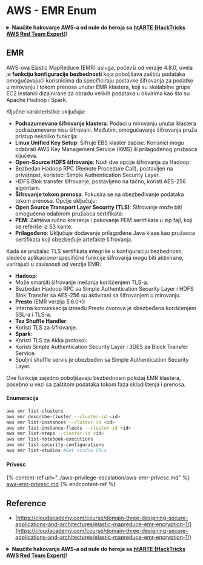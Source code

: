 # AWS - EMR Enum

<details>

<summary><strong>Naučite hakovanje AWS-a od nule do heroja sa</strong> <a href="https://training.hacktricks.xyz/courses/arte"><strong>htARTE (HackTricks AWS Red Team Expert)</strong></a><strong>!</strong></summary>

Drugi načini podrške HackTricks-u:

* Ako želite da vidite **vašu kompaniju reklamiranu na HackTricks-u** ili **preuzmete HackTricks u PDF formatu** proverite [**PLANOVE ZA PRIJAVU**](https://github.com/sponsors/carlospolop)!
* Nabavite [**zvanični PEASS & HackTricks swag**](https://peass.creator-spring.com)
* Otkrijte [**Porodicu PEASS**](https://opensea.io/collection/the-peass-family), našu kolekciju ekskluzivnih [**NFT-ova**](https://opensea.io/collection/the-peass-family)
* **Pridružite se** 💬 [**Discord grupi**](https://discord.gg/hRep4RUj7f) ili [**telegram grupi**](https://t.me/peass) ili nas **pratite** na **Twitteru** 🐦 [**@hacktricks\_live**](https://twitter.com/hacktricks\_live)**.**
* **Podelite svoje hakovanje trikove slanjem PR-ova na** [**HackTricks**](https://github.com/carlospolop/hacktricks) i [**HackTricks Cloud**](https://github.com/carlospolop/hacktricks-cloud) github repozitorijume.

</details>

## EMR

AWS-ova Elastic MapReduce (EMR) usluga, počevši od verzije 4.8.0, uvela je **funkciju konfiguracije bezbednosti** koja poboljšava zaštitu podataka omogućavajući korisnicima da specificiraju postavke šifrovanja za podatke u mirovanju i tokom prenosa unutar EMR klastera, koji su skalabilne grupe EC2 instanci dizajnirane za obradu velikih podataka u okvirima kao što su Apache Hadoop i Spark.

Ključne karakteristike uključuju:

* **Podrazumevano šifrovanje klastera**: Podaci u mirovanju unutar klastera podrazumevano nisu šifrovani. Međutim, omogućavanje šifrovanja pruža pristup nekoliko funkcija:
* **Linux Unified Key Setup**: Šifruje EBS klaster zapise. Korisnici mogu odabrati AWS Key Management Service (KMS) ili prilagođenog pružaoca ključeva.
* **Open-Source HDFS šifrovanje**: Nudi dve opcije šifrovanja za Hadoop:
* Bezbedan Hadoop RPC (Remote Procedure Call), postavljen na privatnost, koristeći Simple Authentication Security Layer.
* HDFS Blok transfer šifrovanje, postavljeno na tačno, koristi AES-256 algoritam.
* **Šifrovanje tokom prenosa**: Fokusira se na obezbeđivanje podataka tokom prenosa. Opcije uključuju:
* **Open Source Transport Layer Security (TLS)**: Šifrovanje može biti omogućeno odabirom pružaoca sertifikata:
* **PEM**: Zahteva ručno kreiranje i pakovanje PEM sertifikata u zip fajl, koji se referiše iz S3 kante.
* **Prilagođeno**: Uključuje dodavanje prilagođene Java klase kao pružaoca sertifikata koji obezbeđuje artefakte šifrovanja.

Kada se pružalac TLS sertifikata integriše u konfiguraciju bezbednosti, sledeće aplikaciono-specifične funkcije šifrovanja mogu biti aktivirane, varirajući u zavisnosti od verzije EMR:

* **Hadoop**:
* Može smanjiti šifrovanje mešanja korišćenjem TLS-a.
* Bezbedan Hadoop RPC sa Simple Authentication Security Layer i HDFS Blok Transfer sa AES-256 su aktivirani sa šifrovanjem u mirovanju.
* **Presto** (EMR verzija 5.6.0+):
* Interna komunikacija između Presto čvorova je obezbeđena korišćenjem SSL-a i TLS-a.
* **Tez Shuffle Handler**:
* Koristi TLS za šifrovanje.
* **Spark**:
* Koristi TLS za Akka protokol.
* Koristi Simple Authentication Security Layer i 3DES za Block Transfer Service.
* Spoljni shuffle servis je obezbeđen sa Simple Authentication Security Layer.

Ove funkcije zajedno poboljšavaju bezbednosni položaj EMR klastera, posebno u vezi sa zaštitom podataka tokom faza skladištenja i prenosa.

#### Enumeracija
```bash
aws emr list-clusters
aws emr describe-cluster --cluster-id <id>
aws emr list-instances --cluster-id <id>
aws emr list-instance-fleets --cluster-id <id>
aws emr list-steps --cluster-id <id>
aws emr list-notebook-executions
aws emr list-security-configurations
aws emr list-studios #Get studio URLs
```
#### Privesc

{% content-ref url="../aws-privilege-escalation/aws-emr-privesc.md" %}
[aws-emr-privesc.md](../aws-privilege-escalation/aws-emr-privesc.md)
{% endcontent-ref %}

## Reference

* [https://cloudacademy.com/course/domain-three-designing-secure-applications-and-architectures/elastic-mapreduce-emr-encryption-1/](https://cloudacademy.com/course/domain-three-designing-secure-applications-and-architectures/elastic-mapreduce-emr-encryption-1/)

<details>

<summary><strong>Naučite hakovanje AWS-a od nule do heroja sa</strong> <a href="https://training.hacktricks.xyz/courses/arte"><strong>htARTE (HackTricks AWS Red Team Expert)</strong></a><strong>!</strong></summary>

Drugi načini podrške HackTricks-u:

* Ako želite da vidite **vašu kompaniju reklamiranu na HackTricks-u** ili **preuzmete HackTricks u PDF formatu** proverite [**PLANOVE ZA PRETPLATU**](https://github.com/sponsors/carlospolop)!
* Nabavite [**zvanični PEASS & HackTricks swag**](https://peass.creator-spring.com)
* Otkrijte [**The PEASS Family**](https://opensea.io/collection/the-peass-family), našu kolekciju ekskluzivnih [**NFT-ova**](https://opensea.io/collection/the-peass-family)
* **Pridružite se** 💬 [**Discord grupi**](https://discord.gg/hRep4RUj7f) ili [**telegram grupi**](https://t.me/peass) ili nas **pratite** na **Twitteru** 🐦 [**@hacktricks\_live**](https://twitter.com/hacktricks\_live)**.**
* **Podelite svoje hakovanje trikove slanjem PR-ova na** [**HackTricks**](https://github.com/carlospolop/hacktricks) i [**HackTricks Cloud**](https://github.com/carlospolop/hacktricks-cloud) github repozitorijume.

</details>
